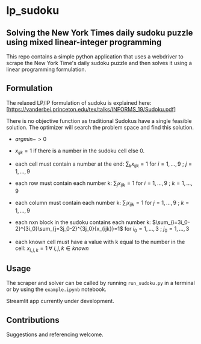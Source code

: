 # lp_sudoku
## Solving the New York Times daily sudoku puzzle using mixed linear-integer programming
This repo contains a simple python application that uses a webdriver to scrape
the New York Time's daily sudoku puzzle and then solves it using a linear programming
formulation.

## Formulation
The relaxed LP/IP formulation of sudoku is explained here: [https://vanderbei.princeton.edu/tex/talks/INFORMS_19/Sudoku.pdf]

There is no objective function as traditional Sudokus have a single feasible solution. The optimizer will search the
problem space and find this solution.


- $argmin -> 0$

- $x_{ijk} = 1$ if there is a number in the sudoku cell else $0$.
- each cell must contain a number at the end: $\sum_{k}{x_{ijk}}=1$ for $i = 1,...,9$ ; $j = 1,...,9$
- each row must contain each number k: $\sum_{j}{x_{ijk}}=1$ for $i = 1,...,9$ ; $k = 1,...,9$
- each column must contain each number k: $\sum_{i}{x_{ijk}}=1$ for $j = 1,...,9$ ; $k = 1,...,9$
- each nxn block in the sudoku contains each number k: $\sum_{i=3i_0-2}^{3i_0}\sum_{j=3j_0-2}^{3j_0}{x_{ijk}}=1$ for $i_0 = 1,...,3$ ; $j_0 = 1,...,3$
- each known cell must have a value with k equal to the number in the cell: $x_{i,j,k} = 1  \; \forall \:i,j,k \in known$


## Usage
The scraper and solver can be called by running `run_sudoku.py` in a terminal or by using the `example.ipynb` notebook.

Streamlit app currently under development.


## Contributions
Suggestions and referencing welcome.